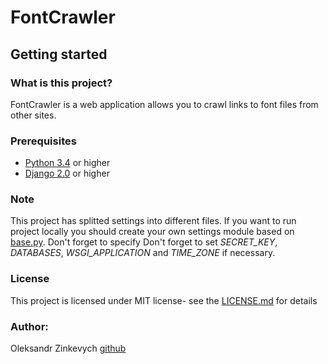 # FontCrawler

## Getting started

### What is this project?
FontCrawler is a web application allows you to crawl links to font files from other sites.

### Prerequisites
 - [Python 3.4](https://www.python.org/downloads/) or higher
 - [Django 2.0](https://docs.djangoproject.com/en/dev/topics/install/) or higher

### Note
This project has splitted settings into different files. If you want to run project locally you should create your own 
settings module based on [base.py](fontcrawler/project_settings/base.py). Don't forget to specify Don't forget to set 
*SECRET_KEY*, *DATABASES*, *WSGI_APPLICATION*
and *TIME_ZONE* if necessary.

### License
This project is licensed under MIT license- see the [LICENSE.md](LICENSE.md) for details

### Author:
Oleksandr Zinkevych [github](https://github.com/olekthunder)
